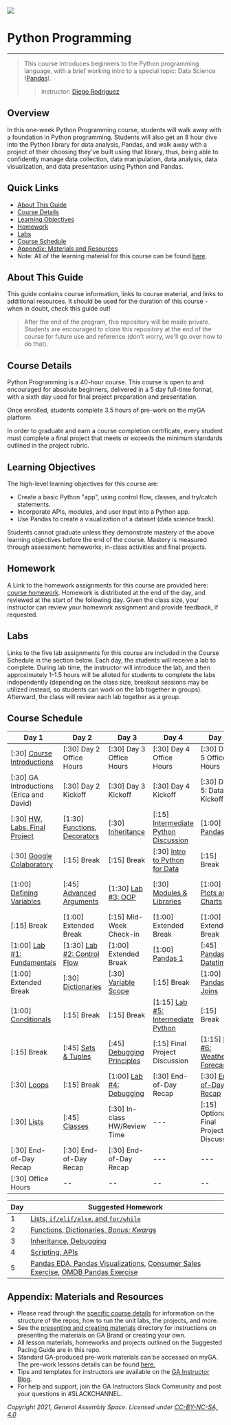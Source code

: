 <!---
This guide was developed by Susi Remondi and heavily updated by Diego Rodriguez for PYTHON-621 / June 21-26, 2021 / VIRTUAL.

--->

![](https://ga-dash.s3.amazonaws.com/production/assets/logo-9f88ae6c9c3871690e33280fcf557f33.png)

# Python Programming

----

> This course introduces beginners to the Python programming language, with a brief working intro to a special topic: Data Science ([Pandas](https://pandas.pydata.org/docs/user_guide/index.html#user-guide)).
>> Instructor: [Diego Rodriguez](https://generalassemb.ly/instructors/diego-rodriguez/16908)

## Overview
In this one-week Python Programming course, students will walk away with a foundation in Python programming. Students will also get an 8 hour dive into the Python library for data analysis, Pandas, and walk away with a project of their choosing they've built using that library, thus, being able to confidently manage data collection, data manipulation, data analysis, data visualization, and data presentation using Python and Pandas.

## Quick Links
- [About This Guide](#about-this-guide)
- [Course Details](#course-details)
- [Learning Objectives](#learning-objectives)
- [Homework](#homework)
- [Labs](#labs)
- [Course Schedule](#course-schedule)
- [Appendix: Materials and Resources](#appendix-materials-and-resources)
- Note: All of the learning material for this course can be found [here](XXXXX).

## About This Guide

This guide contains course information, links to course material, and links to additional resources. It should be used for the duration of this course - when in doubt, check this guide out! 

> After the end of the program, this repository will be made private. Students are encouraged to clone this repository at the end of the course for future use and reference (don't worry, we'll go over how to do that). 

## Course Details
Python Programming is a 40-hour course. This course is open to and encouraged for absolute beginners, delivered in a 5 day full-time format, with a sixth day used for final project preparation and presentation.

Once enrolled, students complete 3.5 hours of pre-work on the myGA platform.

In order to graduate and earn a course completion certificate, every student must complete a final project that meets or exceeds the minimum standards outlined in the project rubric. 

## Learning Objectives
The high-level learning objectives for this course are:

- Create a basic Python "app", using control flow, classes, and try/catch statements.
- Incorporate APIs, modules, and user input into a Python app.
- Use Pandas to create a visualization of a dataset (data science track).

Students cannot graduate unless they demonstrate mastery of the above learning objectives before the end of the course. Mastery is measured through assessment: homeworks, in-class activities and final projects.

## Homework
A Link to the homework assignments for this course are provided here: [course homework](xxxx). Homework is distributed at the end of the day, and reviewed at the start of the following day. Given the class size, your instructor can review your homework assignment and provide feedback, if requested. 

## Labs
Links to the five lab assignments for this course are included in the Course Schedule in the section below. Each day, the students will receive a lab to complete. During lab time, the instructor will introduce the lab, and then approximately 1-1.5 hours will be alloted for students to complete the labs independently (depending on the class size, breakout sessions may be utilized instead, so students can work on the lab together in groups). Afterward, the class will review each lab together as a group. 

## Course Schedule

Day 1  | Day 2   | Day 3   | Day 4  | Day 5 | Day 6   | 
---------------- | ---------------- | ---------------- | ---------------- | ---------------- | ---------------- |
[:30] [Course Introductions][1-1A]  | [:30] Day 2 Office Hours | [:30] Day 3 Office Hours |  [:30] Day 4 Office Hours | [:30] Day 5 Office Hours | [:30] [Day 6: Summary Kickoff][6-1A]  |
[:30] GA Introductions (Erica and David) | [:30] Day 2 Kickoff |  [:30] Day 3 Kickoff  | [:30] Day 4 Kickoff  | [:30] Day 5: Data Kickoff | [2:00] In-Class: Final Project Workshop |
[:30] [HW, Labs, Final Project][1-1H] | [1:30] [Functions][2-1B], [Decorators][2-1BB]  | [:30] [Inheritance][3-1B]   | [:15] [Intermediate Python Discussion][4-1B] |  [1:00] [Pandas 2][5-1F] | [1:00] Extended Break |
[:30] [Google Colaboratory][1-1C]  |  [:15] Break   |  [:15] Break   | [:30] [Intro to Python for Data][5-1B]  | [:15] Break  |  [2:00] [Project Presentations, Data][6-1E]  |
[1:00] [Defining Variables][1-1B]  |  [:45] [Advanced Arguments][2-1C]    | [1:30] [Lab #3: OOP][3-1C]   | [:30] [Modules & Libraries][4-1E]  | [1:00] [Plots and Charts][5-1E]   | [:30] [Wrap-up & Celebrations, Data][6-1G]  |
[:15] Break   |  [1:00] Extended Break  | [:15] Mid-Week Check-in   |   [1:00] Extended Break  |  [1:00] Extended Break  | --- |
[1:00] [Lab #1: Fundamentals][1-1D]   | [1:30] [Lab #2: Control Flow][2-1D]   |  [1:00] Extended Break  |  [1:00] [Pandas 1][5-1C]  | [:45] [Pandas Datetime][5-1I]    |  --- |
[1:00] Extended Break   | [:30] [Dictionaries][2-1E] |  [:30] [Variable Scope][3-1D]   |  [:15] Break |  [1:00] [Pandas Joins][5-1J]   |  ---  |
[1:00] [Conditionals][1-1E]   | [:15] Break   | [:15] Break   |  [1:15] [Lab #5: Intermediate Python][4-1G]   |   [:15] Break   |  ----  |
[:15] Break   |   [:45] [Sets & Tuples][2-1F]   |  [:45] [Debugging Principles][3-1F]   | [:15] Final Project Discussion |  [1:15] [Lab #6: Weather Forecast][5-1G]  | --- | 
[:30] [Loops][1-1F]  |  [:15] Break   |  [1:00] [Lab #4: Debugging][3-1G]  |  [:30] End-of-Day Recap  |  [:30] [End-of-Day Recap][5-1H] |  ---  |
[:30] [Lists][1-1G]   | [:45] [Classes][2-1G]   |  [:30] In-class HW/Review Time  |  ---  |  [:15] Optional: Final Project Discussion  | ---|
[:30] End-of-Day Recap   |  [:30] End-of-Day Recap   | [:30] End-of-Day Recap  |  ---  | ---  | --- | 
[:30] Office Hours     | --    |  --   |  --   | --   |  --   | 
       
<!---                      
| [:30] [APIs and Requests][5-2G] 
--->


[1-1A]: unit-1-variables/day1-welcome-slides.md
[1-1B]: https://colab.research.google.com/drive/1ot-QxmXfdbQexLJtiRaVqeosibepEVqv?usp=sharing
[1-1C]: https://colab.research.google.com/drive/1riuwhlTRrQIuY4MVnw9AMPVoiKW8K-Xo?usp=sharing
[1-1D]: https://colab.research.google.com/drive/1ztcIUodygDEYDRWMnXIwm2xkG_xl_ase?usp=sharing
[1-1E]: https://colab.research.google.com/drive/1_RnbL2QTD3i4iPhXg2iz19NkjzZ--1ip?usp=sharing
[1-1F]: https://colab.research.google.com/drive/1gmcXnFof6MR4ma9Hl8reyI3YZBo4UcGU?usp=sharing
[1-1G]: https://colab.research.google.com/drive/1IvwKNlJT1d4iA_swGGye7myvLNrACUsy?usp=sharing
[1-1H]: unit-1-variables/day1-hw-labs-final-project.md

[2-1B]: https://colab.research.google.com/drive/1cJ2tOOaimnRAdt2aXJH01x0x8kwLw7HA?usp=sharing
[2-1BB]: https://colab.research.google.com/drive/1ozuWYeKLUfLmAv9TIYUDaMCCe3F78sV1?usp=sharing
[2-1C]: https://colab.research.google.com/drive/1T7V4nIPFaKbfYj4_N0lN5GnSQs4D6Uip?usp=sharing
[2-1D]: unit-2-control-flow/instructor-resources/09-unit-lab-2
[2-1E]: unit-3-oop/instructor-resources/10-dictionaries
[2-1F]: unit-3-oop/instructor-resources/11-sets-tuples
[2-1G]: unit-3-oop/instructor-resources/12-classes

[3-1B]: unit-3-oop/instructor-resources/13-inheritance
[3-1C]: unit-3-oop/instructor-resources/14-unit-lab-3
[3-1D]: unit-4-troubleshooting/instructor-resources/15-variable-scope
[3-1E]: unit-4-troubleshooting/instructor-resources/16-intermediate-variables
[3-1F]: unit-4-troubleshooting/instructor-resources/17-debugging
[3-1G]: unit-4-troubleshooting/instructor-resources/18-unit-lab-4

[4-1B]: unit-5-intermediate/instructor-resources/19-intermediate-intro
[4-1C]: unit-5-intermediate/instructor-resources/20-scripting
[4-1E]: unit-5-intermediate/instructor-resources/22-modules
[4-1F]: unit-5-intermediate/instructor-resources/23-apis
[4-1G]: unit-5-intermediate/instructor-resources/24-unit-lab-5

[5-1B]: unit-6-pandas/instructor-resources/01-ds-intro
[5-1C]: unit-6-pandas/instructor-resources/02-pandas-i
[5-1D]: unit-6-pandas/instructor-resources/03-data-viz
[5-1E]: unit-6-pandas/instructor-resources/04-plotting-with-pandas
[5-1F]: unit-6-pandas/instructor-resources/05-pandas-ii
[5-1G]: unit-6-pandas/instructor-resources/06-pandas-unit-lab
[5-1H]: unit-6-pandas/instructor-resources/07-next-steps
[5-1I]: unit-6-pandas/instructor-resources/08-pandas-datetime
[5-1J]: unit-6-pandas/instructor-resources/09-pandas-join
<!---[5-2G]: unit-6-flask/instructor-resources/06-flask-apis--->

[6-1A]: unit-7-data-wrap-up/instructor-resources/01-review
[6-1C]: unit-7-data-wrap-up/instructor-resources/02-project
[6-1E]: unit-7-data-wrap-up/instructor-resources/02-project
[6-1G]: unit-7-data-wrap-up/instructor-resources/03-summary
<!---[6-1B]: unit-7-web-dev-wrap-up/instructor-resources/01-review--->
<!---[6-1D]: unit-7-web-dev-wrap-up/instructor-resources/02-project--->
<!---[6-1F]: unit-7-web-dev-wrap-up/instructor-resources/02-project--->
<!---[6-1H]: unit-7-web-dev-wrap-up/instructor-resources/03-summary--->

Day      | Suggested Homework
-------- | ---------
1        | [Lists, `if/elif/else`, and `for/while`][7-1A]
2        | [Functions, Dictionaries, *Bonus: Kwargs*][7-1B]
3        | [Inheritance, Debugging ][7-1C]
4        | [Scripting, APIs][7-1D]
5        | [Pandas EDA, Pandas Visualizations][7-1E], [Consumer Sales Exercise][7-1G], [OMDB Pandas Exercise][7-1H]
<!---
Extra   | [Rendering Templates, Creating APIs, GET/POST Requests][7-1F]
--->

[7-1A]: unit-1-variables/instructor-resources/hw-5day-day1
[7-1B]: unit-2-control-flow/instructor-resources/hw-5day-day2
[7-1C]: unit-5-intermediate/instructor-resources/hw-5day-day3
[7-1D]: X
[7-1E]: unit-6-pandas/instructor-resources/hw-5day-4pandas
<!---
[7-1F]: unit-6-flask/instructor-resources/hw-5day-4flask
--->
[7-1G]: unit-6-pandas/instructor-resources/10-pandas-consumersales
[7-1H]: unit-6-pandas/instructor-resources/11-pandas-omdb-exercise


## Appendix: Materials and Resources
- Please read through the [specific course details](python-specific-course.md) for information on the structure of the repos, how to run the unit labs, the projects, and more.
- See the [presenting and creating materials](presenting-and-creating-materials/README.md) directory for instructions on presenting the materials on GA Brand or creating your own.
- All lesson materials, homeworks and projects outlined on the Suggested Pacing Guide are in this repo.
- Standard GA-produced pre-work materials can be accessed on myGA. The pre-work lessons details can be found [here.](https://git.generalassemb.ly/python-programming/python-programming/blob/revisions_v2.1/unit-0-prework/instructor-resources/README.md)
- Tips and templates for instructors are available on the [GA Instructor Blog](http://assemblyrequired.ga.co).
- For help and support, join the GA Instructors Slack Community and post your questions in #SLACKCHANNEL.


*Copyright 2021, General Assembly Space. Licensed under [CC-BY-NC-SA, 4.0](https://creativecommons.org/licenses/by-nc-sa/4.0/)*
